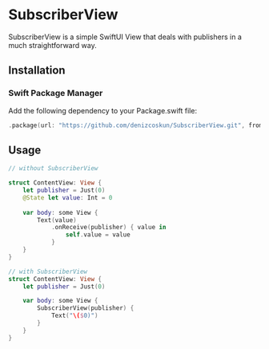 # SubscriberView

SubscriberView is a simple SwiftUI View that deals with publishers in a much straightforward way. 

## Installation

### Swift Package Manager
Add the following dependency to your Package.swift file:

```swift
.package(url: "https://github.com/denizcoskun/SubscriberView.git", from: "1.0.0")
```


## Usage

```swift
// without SubscriberView 

struct ContentView: View {
    let publisher = Just(0)
    @State let value: Int = 0
    
    var body: some View {
        Text(value)
            .onReceive(publisher) { value in
                self.value = value
            }
    }
}
```

```swift
// with SubscriberView
struct ContentView: View {
    let publisher = Just(0)

    var body: some View {
        SubscriberView(publisher) {
            Text("\($0)")
        }
    }
}
```


